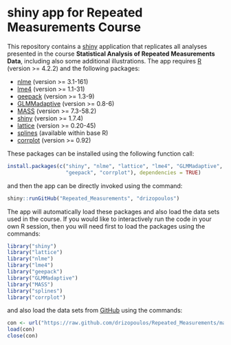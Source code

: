 # shiny app for Repeated Measurements Course
This repository contains a [shiny](http://shiny.rstudio.com/) application that replicates 
all analyses presented in the course 
**Statistical Analysis of Repeated Measurements Data**, including also some additional 
illustrations. The app requires [R](http://cran.r-project.org/) 
(version >= 4.2.2) and the following packages:

* [nlme](http://cran.r-project.org/package=nlme) (version >= 3.1-161)
* [lme4](http://cran.r-project.org/package=lme4) (version >= 1.1-31)
* [geepack](http://cran.r-project.org/package=geepack) (version >= 1.3-9)
* [GLMMadaptive](http://cran.r-project.org/package=GLMMadaptive) (version >= 0.8-6)
* [MASS](http://cran.r-project.org/package=MASS) (version >= 7.3-58.2)
* [shiny](http://cran.r-project.org/package=shiny) (version >= 1.7.4)
* [lattice](http://cran.r-project.org/package=lattice) (version >= 0.20-45)
* [splines](http://cran.r-project.org/) (available within base R)
* [corrplot](http://cran.r-project.org/package=corrplot) (version >= 0.92)

These packages can be installed using the following function call:
```r
install.packages(c("shiny", "nlme", "lattice", "lme4", "GLMMadaptive", "MASS",
                   "geepack", "corrplot"), dependencies = TRUE)
```
and then the app can be directly invoked using the command:
```r
shiny::runGitHub("Repeated_Measurements", "drizopoulos")
```

The app will automatically load these packages and also load the data sets used in the 
course. If you would like to interactively run the code in your own R session, then you 
will need first to load the packages using the commands:
```r
library("shiny")
library("lattice")
library("nlme")
library("lme4")
library("geepack")
library("GLMMadaptive")
library("MASS")
library("splines")
library("corrplot")
```
and also load the data sets from [GitHub](https://github.com/drizopoulos/Repeated_Measurements) 
using the commands:
```r
con <- url("https://raw.github.com/drizopoulos/Repeated_Measurements/master/Data.RData")
load(con)
close(con)
```
